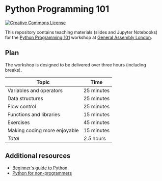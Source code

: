 # Python Programming 101

[![Creative Commons License](https://i.creativecommons.org/l/by/4.0/80x15.png)](http://creativecommons.org/licenses/by/4.0/)

This repository contains teaching materials (slides and Jupyter Notebooks) for the [Python Programming 101](https://generalassemb.ly/education/python-programming-101/london) workshop at [General Assembly London](https://generalassemb.ly/locations/london).

## Plan

The workshop is designed to be delivered over three hours (including breaks).

| Topic                        | Time        |
| ---------------------------- | ----------- |
| Variables and operators      | 25 minutes  |
| Data structures              | 25 minutes  |
| Flow control                 | 25 minutes  |
| Functions and libraries      | 15 minutes  |
| Exercises                    | 45 minutes  |
| Making coding more enjoyable | 15 minutes  |
| *Total*                      | *2.5* hours |

## Additional resources

* [Beginner's guide to Python](https://wiki.python.org/moin/BeginnersGuide)
* [Python for non-programmers](https://wiki.python.org/moin/BeginnersGuide/NonProgrammers)

